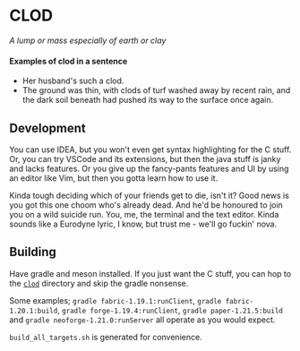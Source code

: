# CLOD
_A lump or mass especially of earth or clay_

#### Examples of clod in a sentence
 - Her husband's such a clod.
 - The ground was thin, with clods of turf washed away by recent rain, and the dark soil beneath had pushed its way to the surface once again.

## Development
You can use IDEA, but you won't even get syntax highlighting for the C stuff.
Or, you can try VSCode and its extensions, but then the java stuff is janky and lacks features.
Or you give up the fancy-pants features and UI by using an editor like Vim, but then you gotta learn how to use it.

Kinda tough deciding which of your friends get to die, isn't it? Good news is you got this one choom who's already dead. And he'd be honoured to join you on a wild suicide run.
You, me, the terminal and the text editor. Kinda sounds like a Eurodyne lyric, I know, but trust me - we'll go fuckin' nova.

## Building
Have gradle and meson installed. If you just want the C stuff, you can hop to the [`clod`](./clod) directory and skip the gradle nonsense.

Some examples; `gradle fabric-1.19.1:runClient`, `gradle fabric-1.20.1:build`, `gradle forge-1.19.4:runClient`, `gradle paper-1.21.5:build` and `gradle neoforge-1.21.0:runServer` all operate as you would expect.

`build_all_targets.sh` is generated for convenience.
